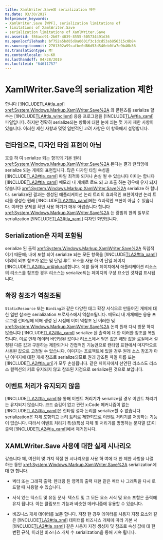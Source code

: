 ```yaml
---
title: XamlWriter.Save의 serialization 제한
ms.date: 03/30/2017
helpviewer_keywords:
- XamlWriter.Save [WPF], serialization limitations of
- limitations of XamlWriter.Save
- serialization limitations of XamlWriter.Save
ms.assetid: f86acc91-2b67-4039-8555-505734491d36
ms.openlocfilehash: bf752a5bd05d8a0601f3c1dcd53ab856315c0b84
ms.sourcegitcommit: 2701302a99cafbe0d86d53d540eb0fa7e9b46b36
ms.translationtype: MT
ms.contentlocale: ko-KR
ms.lasthandoff: 04/28/2019
ms.locfileid: "64611757"
---
```

# <a name="serialization-limitations-of-xamlwritersave"></a>XamlWriter.Save의 serialization 제한
합니다 [!INCLUDE[TLA#tla_api](../../../../includes/tlasharptla-api-md.md)] <xref:System.Windows.Markup.XamlWriter.Save%2A> 의 콘텐츠를 serialize 할 수는 [!INCLUDE[TLA#tla_winclient](../../../../includes/tlasharptla-winclient-md.md)] 응용 프로그램을 [!INCLUDE[TLA#tla_xaml](../../../../includes/tlasharptla-xaml-md.md)] 파일입니다. 하지만 정확히 serialize되는 항목에 대한 눈에 띄는 몇 가지 제한 사항이 있습니다. 이러한 제한 사항과 몇몇 일반적인 고려 사항은 이 항목에서 설명합니다.  

<a name="Run_Time__Not_Design_Time_Representation"></a>   
## <a name="run-time-not-design-time-representation"></a>런타임으로, 디자인 타임 표현이 아님  
 호출 하 여 serialize 되는 항목의 기본 원리 <xref:System.Windows.Markup.XamlWriter.Save%2A> 된다는 결과 런타임에 serialize 되는 개체의 표현입니다. 많은 디자인 타임 속성을 [!INCLUDE[TLA2#tla_xaml](../../../../includes/tla2sharptla-xaml-md.md)] 파일 최적화 되거나 손실 될 수 있습니다 이미는 합니다 [!INCLUDE[TLA2#tla_xaml](../../../../includes/tla2sharptla-xaml-md.md)] 메모리 내 개체로 로드 되 고 호출 하는 경우에 유지 되지 않습니다 <xref:System.Windows.Markup.XamlWriter.Save%2A> serialize 하 합니다. serialize된 결과는 생성된 애플리케이션 논리 트리의 효과적인 표현이지만 논리 트리를 생성한 원래 [!INCLUDE[TLA2#tla_xaml](../../../../includes/tla2sharptla-xaml-md.md)]에는 효과적인 표현이 아닐 수 있습니다. 이러한 문제를 확인 사용 하기가 매우 어렵습니다 합니다 <xref:System.Windows.Markup.XamlWriter.Save%2A> 는 광범위 한의 일부로 serialization [!INCLUDE[TLA2#tla_xaml](../../../../includes/tla2sharptla-xaml-md.md)] 디자인 화면입니다.  
  
<a name="Serialization_is_Self_Contained"></a>   
## <a name="serialization-is-self-contained"></a>Serialization은 자체 포함됨  
 serialize 된 출력 <xref:System.Windows.Markup.XamlWriter.Save%2A> 독립적 이기 때문에; 내에 포함 되어 serialize 되는 모든 항목을 [!INCLUDE[TLA2#tla_xaml](../../../../includes/tla2sharptla-xaml-md.md)] 이외의 외부 참조가 없는 및 단일 루트 요소를 사용 하 여 단일 페이지 [!INCLUDE[TLA2#tla_uri#plural](../../../../includes/tla2sharptla-urisharpplural-md.md)]합니다. 예를 들어 페이지에서 애플리케이션 리소스의 리소스를 참조한 경우 리소스는 serialize되는 페이지의 구성 요소인 것처럼 표시됩니다.  
  
<a name="Extension_References_are_Dereferenced"></a>   
## <a name="extension-references-are-dereferenced"></a>확장 참조가 역참조됨  
 `StaticResource` 또는 `Binding`과 같은 다양한 태그 확장 서식으로 만들어진 개체에 대한 일반 참조는 serialization 프로세스에서 역참조됩니다. 메모리 내 개체에는 응용 프로그램 런타임에 의해 생성 된 시점에 이미 역참조 된 이러한 및 <xref:System.Windows.Markup.XamlWriter.Save%2A> 논리 원래 다시 방문 하지 않습니다 [!INCLUDE[TLA2#tla_xaml](../../../../includes/tla2sharptla-xaml-md.md)] serialize 된 출력에 대 한 이러한 참조를 복원 합니다. 이로 인해 데이터 바인딩된 값이나 리소스에서 얻은 값은 해당 값을 로컬에서 설정된 다른 값과 구분하는 제한되거나 간접적인 기능만으로 런타임 표현에서 마지막으로 사용된 값으로 고정될 수 있습니다. 이미지는 프로젝트에 있을 경우 원래 소스 참조가 아닌 이미지에 대한 개체 참조로 serialize되므로 원래 참조된 파일 이름 또는 [!INCLUDE[TLA2#tla_uri](../../../../includes/tla2sharptla-uri-md.md)]가 모두 손실됩니다. 같은 페이지에서 선언된 리소스도 리소스 컬렉션의 키로 유지되지 않고 참조된 지점으로 serialize된 것으로 보입니다.  
  
<a name="Event_Handling_is_Not_Preserved"></a>   
## <a name="event-handling-is-not-preserved"></a>이벤트 처리가 유지되지 않음  
 [!INCLUDE[TLA2#tla_xaml](../../../../includes/tla2sharptla-xaml-md.md)]을 통해 이벤트 처리기가 serialize될 경우 이벤트 처리기는 유지되지 않습니다. 코드 숨김이 없고 관련 x:Code 메커니즘이 없는 [!INCLUDE[TLA2#tla_xaml](../../../../includes/tla2sharptla-xaml-md.md)]은 런타임 절차 논리를 serialize할 수 없습니다. serialization은 자체 포함되고 논리 트리로 제한되므로 이벤트 처리기를 저장하는 기능이 없습니다. 따라서 이벤트 처리기 특성(특성 자체 및 처리기를 명명하는 문자열 값)이 출력 [!INCLUDE[TLA2#tla_xaml](../../../../includes/tla2sharptla-xaml-md.md)]에서 제거됩니다.  
  
<a name="Realistic_Scenarios_for_Use_of_XAMLWriter_Save"></a>   
## <a name="realistic-scenarios-for-use-of-xamlwritersave"></a>XAMLWriter.Save 사용에 대한 실제 시나리오  
 같습니다 꽤, 여전히 몇 가지 적절 한 시나리오를 사용 하 여에 대 한 제한 사항을 나열 하는 동안 <xref:System.Windows.Markup.XamlWriter.Save%2A> serialization에 대 한 합니다.  
  
- 벡터 또는 그래픽 출력: 렌더링 된 영역의 출력 재현 같은 벡터 나 그래픽을 다시 로드할 때 사용할 수 있습니다.  
  
- 서식 있는 텍스트 및 유동 문서: 텍스트 및 그 모든 요소 서식 및 요소 포함은 출력에 유지 됩니다. 이는 클립보드 기능과 비슷한 메커니즘에 유용할 수 있습니다.  
  
- 비즈니스 개체 데이터를 보존 합니다. 저장 한 경우 데이터를 사용자 지정 요소와 같은 [!INCLUDE[TLA2#tla_xml](../../../../includes/tla2sharptla-xml-md.md)] 데이터를 비즈니스 개체에 따라 기본 서 [!INCLUDE[TLA2#tla_xaml](../../../../includes/tla2sharptla-xaml-md.md)] 같은 사용자 지정 생성자 및 참조로 속성 값에 대 한 변환 규칙, 이러한 비즈니스 개체 수 serialization을 통해 지속 됩니다.
